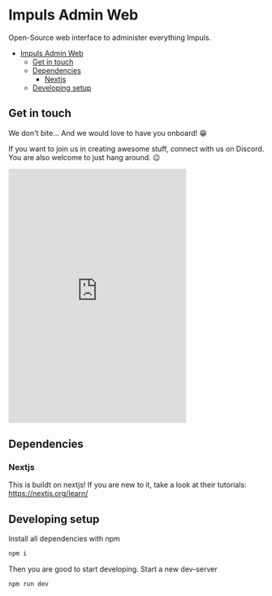 # Impuls Admin Web

Open-Source web interface to administer everything Impuls.

- [Impuls Admin Web](#impuls-admin-web)
  - [Get in touch](#get-in-touch)
  - [Dependencies](#dependencies)
    - [Nextjs](#nextjs)
  - [Developing setup](#developing-setup)

## Get in touch

We don't bite... And we would love to have you onboard! 😁

If you want to join us in creating awesome stuff, connect with us on Discord.
You are also welcome to just hang around. 😉

<iframe src="https://discordapp.com/widget?id=551441672584822805&theme=dark" width="350" height="500" allowtransparency="true" frameborder="0"></iframe>

## Dependencies

### Nextjs

This is buildt on nextjs!
If you are new to it, take a look at their tutorials: <https://nextjs.org/learn/>

## Developing setup

Install all dependencies with npm

```bash
npm i
```

Then you are good to start developing. Start a new dev-server

```bash
npm run dev
```

